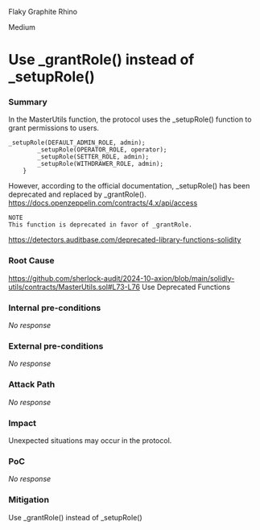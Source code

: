 Flaky Graphite Rhino

Medium

# Use _grantRole() instead of _setupRole()

### Summary

In the MasterUtils function, the protocol uses the _setupRole() function to grant permissions to users. 

```solidity
_setupRole(DEFAULT_ADMIN_ROLE, admin);
        _setupRole(OPERATOR_ROLE, operator);
        _setupRole(SETTER_ROLE, admin);
        _setupRole(WITHDRAWER_ROLE, admin);
    }

```

However, according to the official documentation, _setupRole() has been deprecated and replaced by _grantRole().
https://docs.openzeppelin.com/contracts/4.x/api/access
```solidity
NOTE
This function is deprecated in favor of _grantRole.

```
https://detectors.auditbase.com/deprecated-library-functions-solidity

### Root Cause

https://github.com/sherlock-audit/2024-10-axion/blob/main/solidly-utils/contracts/MasterUtils.sol#L73-L76
Use Deprecated Functions

### Internal pre-conditions

_No response_

### External pre-conditions

_No response_

### Attack Path

_No response_

### Impact

Unexpected situations may occur in the protocol.



### PoC

_No response_

### Mitigation

Use _grantRole() instead of _setupRole()
